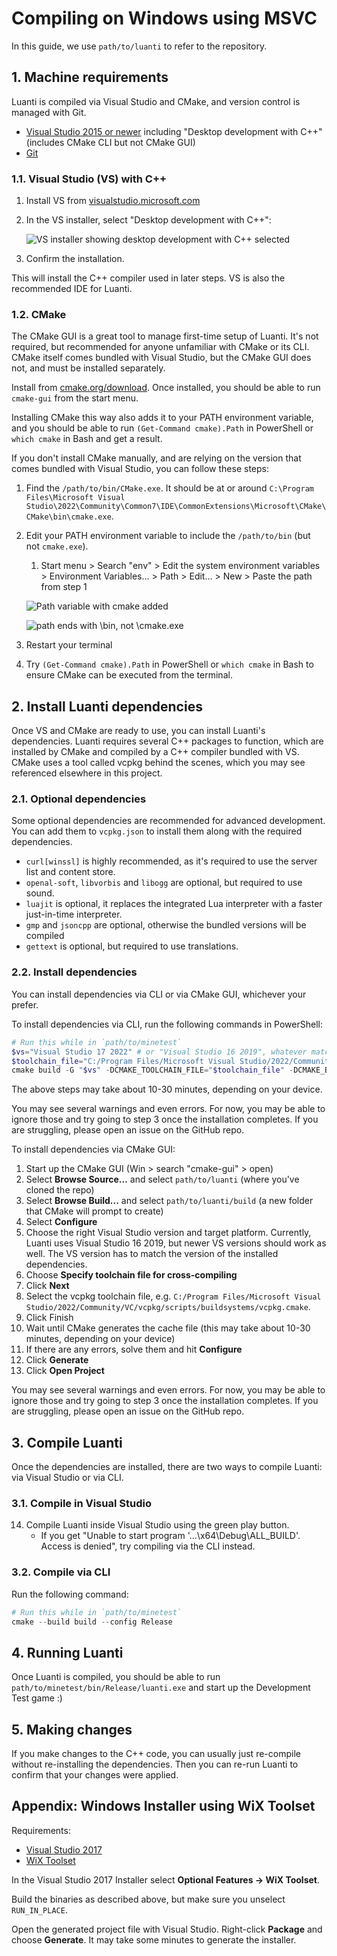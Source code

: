 # Compiling on Windows using MSVC

In this guide, we use `path/to/luanti` to refer to the repository.

## 1. Machine requirements

Luanti is compiled via Visual Studio and CMake, and version control is managed with Git.

-   [Visual Studio 2015 or newer](https://visualstudio.microsoft.com) including "Desktop development with C++" (includes CMake CLI but not CMake GUI)
-   [Git](https://git-scm.com/downloads)

### 1.1. Visual Studio (VS) with C++

1. Install VS from [visualstudio.microsoft.com](https://visualstudio.microsoft.com)
1. In the VS installer, select "Desktop development with C++":

    ![VS installer showing desktop development with C++ selected](assets/vs-installer.png)

1. Confirm the installation.

This will install the C++ compiler used in later steps. VS is also the recommended IDE for Luanti.

### 1.2. CMake

The CMake GUI is a great tool to manage first-time setup of Luanti. It's not required, but recommended for anyone unfamiliar with CMake or its CLI. CMake itself comes bundled with Visual Studio, but the CMake GUI does not, and must be installed separately.

Install from [cmake.org/download](https://cmake.org/download/). Once installed, you should be able to run `cmake-gui` from the start menu.

Installing CMake this way also adds it to your PATH environment variable, and you should be able to run `(Get-Command cmake).Path` in PowerShell or `which cmake` in Bash and get a result.

If you don't install CMake manually, and are relying on the version that comes bundled with Visual Studio, you can follow these steps:

1. Find the `/path/to/bin/CMake.exe`. It should be at or around `C:\Program Files\Microsoft Visual Studio\2022\Community\Common7\IDE\CommonExtensions\Microsoft\CMake\CMake\bin\cmake.exe`.
1. Edit your PATH environment variable to include the `/path/to/bin` (but not `cmake.exe`).

    1. Start menu > Search "env" > Edit the system environment variables > Environment Variables... > Path > Edit... > New > Paste the path from step 1

    ![Path variable with cmake added](./assets/path.png)

    ![path ends with \bin, not \cmake.exe](./assets/path-bin.png)

1. Restart your terminal
1. Try `(Get-Command cmake).Path` in PowerShell or `which cmake` in Bash to ensure CMake can be executed from the terminal.

## 2. Install Luanti dependencies

Once VS and CMake are ready to use, you can install Luanti's dependencies. Luanti requires several C++ packages to function, which are installed by CMake and compiled by a C++ compiler bundled with VS. CMake uses a tool called vcpkg behind the scenes, which you may see referenced elsewhere in this project.

### 2.1. Optional dependencies

Some optional dependencies are recommended for advanced development. You can add them to `vcpkg.json` to install them along with the required dependencies.

-   `curl[winssl]` is highly recommended, as it's required to use the server list and content store.
-   `openal-soft`, `libvorbis` and `libogg` are optional, but required to use sound.
-   `luajit` is optional, it replaces the integrated Lua interpreter with a faster just-in-time interpreter.
-   `gmp` and `jsoncpp` are optional, otherwise the bundled versions will be compiled
-   `gettext` is optional, but required to use translations.

### 2.2. Install dependencies

You can install dependencies via CLI or via CMake GUI, whichever your prefer.

To install dependencies via CLI, run the following commands in PowerShell:

```powershell
# Run this while in `path/to/minetest`
$vs="Visual Studio 17 2022" # or "Visual Studio 16 2019", whatever matches your machine
$toolchain_file="C:/Program Files/Microsoft Visual Studio/2022/Community/VC/vcpkg/scripts/buildsystems/vcpkg.cmake" # or wherever you installed vcpkg.cmake manually
cmake build -G "$vs" -DCMAKE_TOOLCHAIN_FILE="$toolchain_file" -DCMAKE_BUILD_TYPE=Release -DENABLE_CURSES=OFF
```

The above steps may take about 10-30 minutes, depending on your device.

You may see several warnings and even errors. For now, you may be able to ignore those and try going to step 3 once the installation completes. If you are struggling, please open an issue on the GitHub repo.

To install dependencies via CMake GUI:

1. Start up the CMake GUI (Win > search "cmake-gui" > open)
1. Select **Browse Source...** and select `path/to/luanti` (where you've cloned the repo)
1. Select **Browse Build...** and select `path/to/luanti/build` (a new folder that CMake will prompt to create)
1. Select **Configure**
1. Choose the right Visual Studio version and target platform. Currently, Luanti uses Visual Studio 16 2019, but newer VS versions should work as well. The VS version has to match the version of the installed dependencies.
1. Choose **Specify toolchain file for cross-compiling**
1. Click **Next**
1. Select the vcpkg toolchain file, e.g. `C:/Program Files/Microsoft Visual Studio/2022/Community/VC/vcpkg/scripts/buildsystems/vcpkg.cmake`.
1. Click Finish
1. Wait until CMake generates the cache file (this may take about 10-30 minutes, depending on your device)
1. If there are any errors, solve them and hit **Configure**
1. Click **Generate**
1. Click **Open Project**

You may see several warnings and even errors. For now, you may be able to ignore those and try going to step 3 once the installation completes. If you are struggling, please open an issue on the GitHub repo.

## 3. Compile Luanti

Once the dependencies are installed, there are two ways to compile Luanti: via Visual Studio or via CLI.

### 3.1. Compile in Visual Studio

14. Compile Luanti inside Visual Studio using the green play button.
    -   If you get "Unable to start program '...\x64\Debug\ALL_BUILD'. Access is denied", try compiling via the CLI instead.

### 3.2. Compile via CLI

Run the following command:

```powershell
# Run this while in `path/to/minetest`
cmake --build build --config Release
```

## 4. Running Luanti

Once Luanti is compiled, you should be able to run `path/to/minetest/bin/Release/luanti.exe` and start up the Development Test game :)

## 5. Making changes

If you make changes to the C++ code, you can usually just re-compile without re-installing the dependencies. Then you can re-run Luanti to confirm that your changes were applied.

## Appendix: Windows Installer using WiX Toolset

Requirements:

-   [Visual Studio 2017](https://visualstudio.microsoft.com/)
-   [WiX Toolset](https://wixtoolset.org/)

In the Visual Studio 2017 Installer select **Optional Features -> WiX Toolset**.

Build the binaries as described above, but make sure you unselect `RUN_IN_PLACE`.

Open the generated project file with Visual Studio. Right-click **Package** and choose **Generate**.
It may take some minutes to generate the installer.
